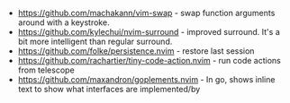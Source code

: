 - https://github.com/machakann/vim-swap - swap function arguments around with a keystroke.
- https://github.com/kylechui/nvim-surround - improved surround. It's a bit more intelligent than regular surround.
- https://github.com/folke/persistence.nvim - restore last session
- https://github.com/rachartier/tiny-code-action.nvim - run code actions from telescope
- https://github.com/maxandron/goplements.nvim - In go, shows inline text to show what interfaces are implemented/by
